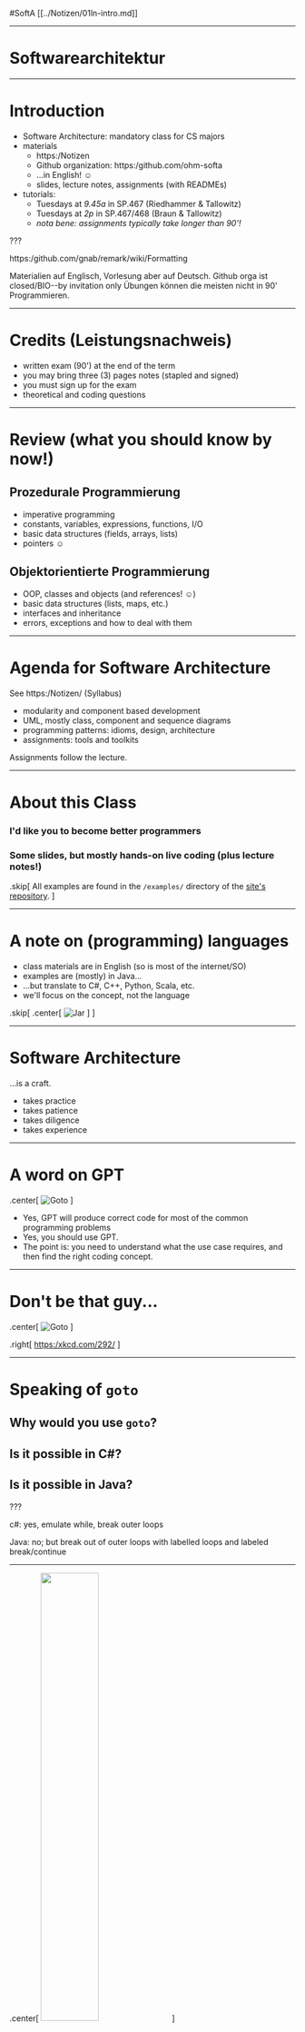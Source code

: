 #SoftA [[../Notizen/01ln-intro.md]]

---
# Softwarearchitektur

---

# Introduction

- Software Architecture: mandatory class for CS majors
- materials
	- https:/Notizen
	- Github organization: https:/github.com/ohm-softa
	- ...in English! &#x263A;
	- slides, lecture notes, assignments (with READMEs)
- tutorials: 
	- Tuesdays at *9.45a* in SP.467 (Riedhammer & Tallowitz)
	- Tuesdays at *2p* in SP.467/468 (Braun & Tallowitz)
	- _nota bene: assignments typically take longer than 90'!_


???

https:/github.com/gnab/remark/wiki/Formatting

Materialien auf Englisch, Vorlesung aber auf Deutsch.
Github orga ist closed/BIO--by invitation only
Übungen können die meisten nicht in 90' Programmieren.

---

# Credits (Leistungsnachweis)

- written exam (90') at the end of the term
- you may bring three (3) pages notes (stapled and signed)
- you must sign up for the exam
- theoretical and coding questions

---

# Review (what you should know by now!)

## Prozedurale Programmierung
- imperative programming
- constants, variables, expressions, functions, I/O
- basic data structures (fields, arrays, lists)
- pointers &#x263A;

## Objektorientierte Programmierung
- OOP, classes and objects (and references! &#x263A;)
- basic data structures (lists, maps, etc.)
- interfaces and inheritance
- errors, exceptions and how to deal with them

---

# Agenda for Software Architecture

See https:/Notizen/ (Syllabus)

- modularity and component based development
- UML, mostly class, component and sequence diagrams
- programming patterns: idioms, design, architecture
- assignments: tools and toolkits


Assignments follow the lecture.

---

# About this Class

### I'd like you to become better programmers

### Some slides, but mostly hands-on live coding (plus lecture notes!)

.skip[
All examples are found in the `/examples/` directory of the [site's repository](https:/github.com/ohm-softa/Notizen/tree/master/examples).
]

---

# A note on (programming) languages

- class materials are in English (so is most of the internet/SO)
- examples are (mostly) in Java...
- ...but translate to C#, C++, Python, Scala, etc.
- we'll focus on the concept, not the language


.skip[
.center[
![Jar](../ohm-softa.github.io/assets/jarfiles.jpg)
]
]

---

# Software Architecture

...is a craft.

- takes practice
- takes patience
- takes diligence
- takes experience



---

# A word on GPT

.center[
![Goto](../ohm-softa.github.io/assets/weresafe.png)
]

- Yes, GPT will produce correct code for most of the common programming problems
- Yes, you should use GPT.
- The point is: you need to understand what the use case requires, and then find the right coding concept.

---

# Don't be that guy...

.center[
![Goto](../ohm-softa.github.io/assets/xkcd292-goto.png)
]

.right[
<https:/xkcd.com/292/>
]

---

# Speaking of `goto`

## Why would you use `goto`?

## Is it possible in C#?

## Is it possible in Java?

???

c#: yes, emulate while, break outer loops

Java: no; but break out of outer loops with labelled loops and labeled break/continue

---

.center[
<img src="/xkcd844-good-code.png" width="45%">
]

.right[
<https:/xkcd.com/844/>
]


---

# Agenda today

1. What is software architecture?
2. What is abstraction?
3. What is decomposition?
4. Clean Code
5. Tools

---

# Software Architecture

Thoughts?

---

# Software Architecture

## Complexity

- Ideal: linear process (analysis, draft, implementation, test, maintenance)
- Constrained by: features, budget, time
- Real world: somethings changes along the way...

## Architecture

- Result of the software development process
- Components, systems, subsystems, etc.
- V-model, agile, ..., typically recurrent at some stage

---

# Abstraction

Thoughts?

---

# Abstraction

## high level → low level

- drive to the airport
- → go straight, right, straight, left, ...
- →→ clutch, brake, ignition, put in drive, ...

.skip[
- reduce complexity by removing details
- goal: model a system from a specific point of view
]

???

see: H. Stachowiak: Allgemeine Modelltheorie, Springer Verlag, 1973

--- 

# Abstraction

## Example: programming

- hardware instructions
- assembler (low-level)
- c, fortran, java (high-level)
- code generators

---

# Decomposition

Thoughts?

---

# Stepwise Refinement

> [...] a sequence of design decisions concerning the decomposition of a task into subtasks and of data into data structures

N. Wirth, "[Program Development by Stepwise Refinement](https:/dl.acm.org/citation.cfm?id=362577)", Comm. ACM, 1971


→ break problem down in simpler problems until solvable

---

# Functional Decomposition

- Thoughts follow the process
- Bottom-up/top-down


### Example: Withdraw cash at ATM

- insert debit card
- enter pin
- select amount
- process cash
- ...

---

# Object Oriented Decomposition

> it is almost always incorrect to begin the decomposition of a system into modules on the basis of a flowchart. We propose instead that one begins with a list of difficult design decisions or design decisions which are likely to change. Each module is then designed to hide such a decision from the others. Since, in most cases, design decisions transcend time of execution, modules will not correspond to steps in the processing.

D.L. Parnas, "[On the Criteria used in Decomposing Systems into Modules](https:/dl.acm.org/citation.cfm?id=361623)", Comm. ACM, 1972

### Modularization and Encapsulation

> Every module [...] is characterized by its knowledge of a design decision which it hides from all others. Its interface or definition was chosen to reveal as little as possible about its inner workings.

→ Coherence and loose/tight coupling

???

probably one of the reasons OOP became so popular...


---

# Some Guidelines for Good (OO) Architecture

## High Cohesion, Low Coupling

There should be high cohesion within classes and packages, but low coupling between objects and across packages.

## Law of Demeter

In simple words: "Each unit should have only limited knowledge about other units: only units "closely" related to the current unit.".

K. Liebherr, I. Holland and A. Riel: "[Object-oriented programming: an objective sense of style](https:/dl.acm.org/citation.cfm?id=62113)", Proc. OOPSLA, 1988

## High Fan-In, Low Fan-Out

---

# A Bit of "Historic" Context

- early days of programming (pre 60s!) focused on procedures
- the 1970s layed the ground work (see previously cited papers!)
- 1970: Smalltalk (Xerox PARC; object oriented language)
- 1973: ML (U Edinburgh; functional language)
- 90s and 2000s: OOP widely taught as "gold standard", FP often considered "academic"
- 2010s and onwards: heavy parallelization reintroduced FP (almost hype!)
	- "old" languages introduce functional elements (Java, C++, ...)
	- Scala
	- Actor frameworks, e.g. Akka

---

# Clean Code

<http:/www.netlib.org/clapack/cblas/dgemm.c>

---

# Clean Code

- Choose good naming conventions
- Methods should be short, concise and with few paramters
- Comments only where needed; rewrite bad code
- Java conventions?
	- [Google Java Format](https:/github.com/google/google-java-format)
	- [Elasticsearch](https:/github.com/elastic/elasticsearch/blob/master/CONTRIBUTING.md#contributing-to-the-elasticsearch-codebase)
- Please read "Clean Code" by Prof. Tavakoli (`Teams > General > Files`)


---

# Tools

- Your preferred search engine
- Your preferred interactive generative information system*)
- [Stack Overflow](https:/stackoverflow.com/questions/tagged/java)
- [Java documentation](https:/docs.oracle.com/javase/11/docs/)
- JetBrains [IntelliJ](https:/www.jetbrains.com/idea/), Community Edition (free!*)
- [Git version control](https:/git-scm.com/)


.skip[
Of course, you can use Claude Code, ChatGPT, GitHub Copilot, etc. (which will produce perfect solutions to the assignments), but the point of this class is to grok the problems on your own!
]


*) Mind you: assignments are not mandatory &mdash; copying a solution typically has zero benefit
